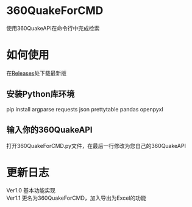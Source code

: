 # 360QuakeForCMD
使用360QuakeAPI在命令行中完成检索

# 如何使用
在[Releases](https://github.com/Dr1mH4X/360QuakeForCMD/releases/)处下载最新版
## 安装Python库环境
pip install argparse requests json prettytable pandas openpyxl

## 输入你的360QuakeAPI
打开360QuakeForCMD.py文件，在最后一行修改为您自己的360QuakeAPI

# 更新日志
Ver1.0 基本功能实现  
Ver1.1 更名为360QuakeForCMD，加入导出为Excel的功能
